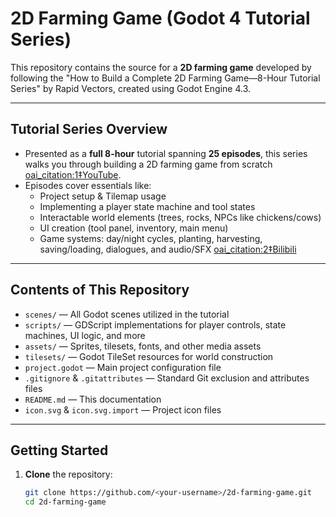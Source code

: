 # 2D Farming Game (Godot 4 Tutorial Series)

This repository contains the source for a **2D farming game** developed by following the "How to Build a Complete 2D Farming Game—8-Hour Tutorial Series" by Rapid Vectors, created using Godot Engine 4.3.

---

##  Tutorial Series Overview

- Presented as a **full 8-hour** tutorial spanning **25 episodes**, this series walks you through building a 2D farming game from scratch [oai_citation:1‡YouTube](https://www.youtube.com/watch?v=it0lsREGdmc&utm_source=chatgpt.com).
- Episodes cover essentials like:
  - Project setup & Tilemap usage  
  - Implementing a player state machine and tool states  
  - Interactable world elements (trees, rocks, NPCs like chickens/cows)  
  - UI creation (tool panel, inventory, main menu)  
  - Game systems: day/night cycles, planting, harvesting, saving/loading, dialogues, and audio/SFX [oai_citation:2‡Bilibili](https://www.bilibili.com/video/BV1YhSXYTE51/?utm_source=chatgpt.com)

---

##  Contents of This Repository

- `scenes/` — All Godot scenes utilized in the tutorial  
- `scripts/` — GDScript implementations for player controls, state machines, UI logic, and more  
- `assets/` — Sprites, tilesets, fonts, and other media assets  
- `tilesets/` — Godot TileSet resources for world construction  
- `project.godot` — Main project configuration file  
- `.gitignore` & `.gitattributes` — Standard Git exclusion and attributes files  
- `README.md` — This documentation  
- `icon.svg` & `icon.svg.import` — Project icon files  

---

##  Getting Started

1. **Clone** the repository:

   ```bash
   git clone https://github.com/<your-username>/2d-farming-game.git
   cd 2d-farming-game